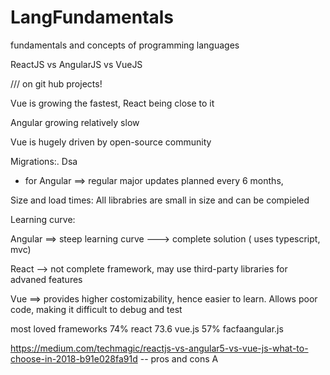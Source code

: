 # LangFundamentals
fundamentals and concepts of programming languages

ReactJS vs AngularJS vs VueJS



/// on git hub projects!

Vue is growing the fastest, React being close to it

Angular growing relatively slow


Vue is hugely driven by open-source community


Migrations:. Dsa

- for Angular ==> regular major updates planned every 6 months,

Size and load times:
All librabries are small in size and can be compieled

Learning curve:


Angular ==> steep learning curve ---> complete solution ( uses typescript, mvc)

React --> not complete framework, may use third-party libraries for advaned features

Vue ==> provides higher costomizability, hence easier to learn. Allows poor code, making it difficult to debug and test


most loved frameworks
74% react
73.6 vue.js
57% facfaangular.js

https://medium.com/techmagic/reactjs-vs-angular5-vs-vue-js-what-to-choose-in-2018-b91e028fa91d -- pros and cons
A
